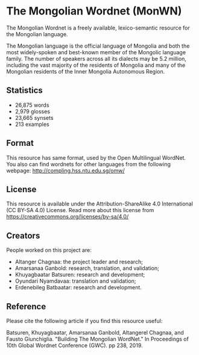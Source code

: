 # The Mongolian Wordnet (MonWN)
The Mongolian Wordnet is a freely available, lexico-semantic resource for the Mongolian language.

The Mongolian language is the official language of Mongolia and both the most widely-spoken and best-known member of the Mongolic language family. The number of speakers across all its dialects may be 5.2 million, including the vast majority of the residents of Mongolia and many of the Mongolian residents of the Inner Mongolia Autonomous Region.

## Statistics
- 26,875 words
- 2,979 glosses
- 23,665 synsets
- 213 examples

## Format
This resource has same format, used by the Open Multilingual WordNet. You also can find wordnets for other languages from the following webpage:
http://compling.hss.ntu.edu.sg/omw/

## License
This resource is available under the Attribution-ShareAlike 4.0 International (CC BY-SA 4.0) License. Read more about this license from https://creativecommons.org/licenses/by-sa/4.0/

## Creators
People worked on this project are:
- Altanger Chagnaa: the project leader and research;
- Amarsanaa Ganbold: research, translation, and validation;
- Khuyagbaatar Batsuren: research and development;
- Oyundari Nyamdavaa: translation and validation;
- Erdenebileg Batbaatar: research and development.

## Reference
Please cite the following article if you find this resource useful: 

Batsuren, Khuyagbaatar, Amarsanaa Ganbold, Altangerel Chagnaa, and Fausto Giunchiglia. "Building The Mongolian WordNet." In Proceedings of 10th Global Wordnet Conference (GWC). pp 238, 2019.
